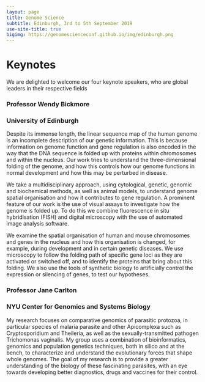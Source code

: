 ```yaml
---
layout: page
title: Genome Science
subtitle: Edinburgh, 3rd to 5th September 2019
use-site-title: true
bigimg: https://genomescienceconf.github.io/img/edinburgh.png
---
```


# Keynotes

We are delighted to welcome our four keynote speakers, who are global leaders in their respective fields

### Professor Wendy Bickmore
### University of Edinburgh
Despite its immense length, the linear sequence map of the human genome is an incomplete description of our genetic information. This is because information on genome function and gene regulation is also encoded in the way that the DNA sequence is folded up with proteins within chromosomes and within the nucleus. Our work tries to understand the three-dimensional folding of the genome, and how this controls how our genome functions in normal development and how this may be perturbed in disease. 

We take a multidisciplinary approach, using cytological, genetic, genomic and biochemical methods, as well as animal models, to understand genome spatial organisation and how it contributes to gene regulation. A prominent feature of our work is the use of visual assays to investigate how the genome is folded up. To do this we combine fluorescence in situ hybridisation (FISH) and digital microscopy with the use of automated image analysis software.

We examine the spatial organisation of human and mouse chromosomes and genes in the nucleus and how this organisation is changed, for example, during development and in certain genetic diseases. We use microscopy to follow the folding path of specific gene loci as they are activated or switched off, and to identify the proteins that bring about this folding. We also use the tools of synthetic biology to artificially control the expression or silencing of genes, to test our hypotheses.

### Professor Jane Carlton
### NYU Center for Genomics and Systems Biology
My research focuses on comparative genomics of parasitic protozoa, in particular species of malaria parasite and other Apicomplexa such as Cryptosporidium and Theileria, as well as the sexually-transmitted pathogen Trichomonas vaginalis. My group uses a combination of bioinformatics, genomics and population genetics techniques, both in silico and at the bench, to characterize and understand the evolutionary forces that shape whole genomes. The goal of my research is to provide a greater understanding of the biology of these fascinating parasites, with an eye towards developing better diagnostics, drugs and vaccines for their control.


